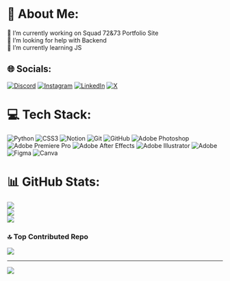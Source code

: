 # 💫 About Me:
🔭 I’m currently working on Squad 72&73 Portfolio Site<br>🤝 I’m looking for help with Backend <br>🌱 I’m currently learning JS<br>


## 🌐 Socials:
[![Discord](https://img.shields.io/badge/Discord-%237289DA.svg?logo=discord&logoColor=white)](https://discord.gg/https://discord.gg/Uh2nypvevc) [![Instagram](https://img.shields.io/badge/Instagram-%23E4405F.svg?logo=Instagram&logoColor=white)](https://www.instagram.com/gaurav_khandelwal_/) [![LinkedIn](https://img.shields.io/badge/LinkedIn-%230077B5.svg?logo=linkedin&logoColor=white)](https://linkedin.com/in/Gaurav-Khandelwal) [![X](https://img.shields.io/badge/X-black.svg?logo=X&logoColor=white)](https://x.com/xXxGauravxXx) 

# 💻 Tech Stack:
![Python](https://img.shields.io/badge/python-3670A0?style=for-the-badge&logo=python&logoColor=ffdd54) ![CSS3](https://img.shields.io/badge/css3-%231572B6.svg?style=for-the-badge&logo=css3&logoColor=white) ![Notion](https://img.shields.io/badge/Notion-%23000000.svg?style=for-the-badge&logo=notion&logoColor=white) ![Git](https://img.shields.io/badge/git-%23F05033.svg?style=for-the-badge&logo=git&logoColor=white) ![GitHub](https://img.shields.io/badge/github-%23121011.svg?style=for-the-badge&logo=github&logoColor=white) ![Adobe Photoshop](https://img.shields.io/badge/adobe%20photoshop-%2331A8FF.svg?style=for-the-badge&logo=adobe%20photoshop&logoColor=white) ![Adobe Premiere Pro](https://img.shields.io/badge/Adobe%20Premiere%20Pro-9999FF.svg?style=for-the-badge&logo=Adobe%20Premiere%20Pro&logoColor=white) ![Adobe After Effects](https://img.shields.io/badge/Adobe%20After%20Effects-9999FF.svg?style=for-the-badge&logo=Adobe%20After%20Effects&logoColor=white) ![Adobe Illustrator](https://img.shields.io/badge/adobe%20illustrator-%23FF9A00.svg?style=for-the-badge&logo=adobe%20illustrator&logoColor=white) ![Adobe](https://img.shields.io/badge/adobe-%23FF0000.svg?style=for-the-badge&logo=adobe&logoColor=white) ![Figma](https://img.shields.io/badge/figma-%23F24E1E.svg?style=for-the-badge&logo=figma&logoColor=white) ![Canva](https://img.shields.io/badge/Canva-%2300C4CC.svg?style=for-the-badge&logo=Canva&logoColor=white)
# 📊 GitHub Stats:
![](https://github-readme-stats.vercel.app/api?username=xXGauravXx&theme=dark&hide_border=false&include_all_commits=true&count_private=false)<br/>
![](https://github-readme-streak-stats.herokuapp.com/?user=xXGauravXx&theme=dark&hide_border=false)<br/>
![](https://github-readme-stats.vercel.app/api/top-langs/?username=xXGauravXx&theme=dark&hide_border=false&include_all_commits=true&count_private=false&layout=compact)

### 🔝 Top Contributed Repo
![](https://github-contributor-stats.vercel.app/api?username=xXGauravXx&limit=5&theme=gotham&combine_all_yearly_contributions=true)

---
[![](https://visitcount.itsvg.in/api?id=xXGauravXx&icon=0&color=0)](https://visitcount.itsvg.in)

<!-- Proudly created with GPRM ( https://gprm.itsvg.in ) -->
